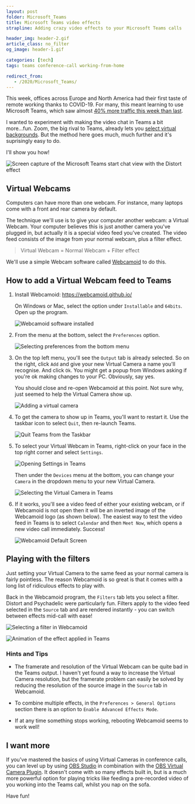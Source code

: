 ```yaml
---
layout: post
folder: Microsoft_Teams
title: Microsoft Teams video effects
strapline: Adding crazy video effects to your Microsoft Teams calls

header_img: header-2.gif
article_class: no_filter
og_image: header-1.gif

categories: [tech]
tags: teams conference-call working-from-home 

redirect_from:
   - /2020/Microsoft_Teams/
---
```


This week, offices across Europe and North America had their first taste of remote working thanks to COVID-19. For many, this meant learning to use Microsoft Teams, which saw almost [40% more traffic this week than last](https://www.theverge.com/2020/3/19/21186452/microsoft-teams-new-features-noise-supression-user-increase-coronavirus).

I wanted to experiment with making the video chat in Teams a bit more...fun. Zoom, the big rival to Teams, already lets you [select virtual backgrounds](https://support.zoom.us/hc/en-us/articles/210707503-Virtual-Background). But the method here goes much, much further and it's suprisingly easy to do.

I'll show you how!

![Screen capture of the Microsoft Teams start chat view with the Distort effect](join-chat-demo.gif)

<!-- more -->

## Virtual Webcams ##

Computers can have more than one webcam. For instance, many laptops come with a front and rear camera by default.

The technique we'll use is to give your computer another webcam: a Virtual Webcam. Your computer believes this is just another camera you've plugged in, but actually it is a special video feed you've created. The video feed consists of the image from your normal webcam, plus a filter effect.

> Virtual Webcam = Normal Webcam + Filter effect

We'll use a simple Webcam software called [Webcamoid](https://webcamoid.github.io/) to do this.

## How to add a Virtual Webcam feed to Teams ##

1. Install Webcamoid: https://webcamoid.github.io/

   On Windows or Mac, select the option under `Installable` and `64bits`. Open up the program.

   ![Webcamoid software installed](installed.jpg)

2. From the menu at the bottom, select the `Preferences` option.

   ![Selecting preferences from the bottom menu](preferences.jpg)

3. On the top left menu, you'll see the `Output` tab is already selected. So on the right, click `Add` and give your new Virtual Camera a name you'll recognise. And click `Ok`. You might get a popup from Windows asking if you're ok making changes to your PC. Obviously, say yes.

   You should close and re-open Webcamoid at this point. Not sure why, just seemed to help the Virtual Camera show up.

   ![Adding a virtual camera](add-virtual-camera.jpg)

4. To get the camera to show up in Teams, you'll want to restart it. Use the taskbar icon to select `Quit`, then re-launch Teams.

   ![Quit Teams from the Taskbar](quit-teams.jpg)

5. To select your Virtual Webcam in Teams, right-click on your face in the top right corner and select `Settings`.

   ![Opening Settings in Teams](teams-settings.jpg)

   Then under the `Devices` menu at the bottom, you can change your `Camera` in the dropdown menu to your new Virtual Camera.

   ![Selecting the Virtual Camera in Teams](devices-camera.jpg)

6. If it works, you'll see a video feed of either your existing webcam, or if Webcamoid is not open then it will be an inverted image of the Webcamoid logo (as shown below). The easiest way to test the video feed in Teams is to select `Calendar` and then `Meet Now`, which opens a new video call immediately. Success! 

   ![Webcamoid Default Screen](webcam-working.jpg)

## Playing with the filters ##

Just setting your Virtual Camera to the same feed as your normal camera is fairly pointless. The reason Webcamoid is so great is that it comes with a long list of ridiculous effects to play with. 

Back in the Webcamoid program, the `Filters` tab lets you select a filter. Distort and Psychadelic were particularly fun. Filters apply to the video feed selected in the `Source` tab and are rendered instantly - you can switch between effects mid-call with ease!

![Selecting a filter in Webcamoid](filters-panel.jpg)

![Animation of the effect applied in Teams](effect-join1.gif)

### Hints and Tips ###

+ The framerate and resolution of the Virtual Webcam can be quite bad in the Teams output. I haven't yet found a way to increase the Virtual Camera resolution, but the framerate problem can easily be solved by reducing the resolution of the source image in the `Source` tab in Webcamoid.

+ To combine multiple effects, in the `Preferences > General Options` section there is an option to `Enable Advanced Effects Mode`.

+ If at any time something stops working, rebooting Webcamoid seems to work well!

## I want more ##

If you've mastered the basics of using Virtual Cameras in conference calls, you can level up by using [OBS Studio](https://obsproject.com/) in combination with the [OBS Virtual Camera Plugin](https://obsproject.com/forum/resources/obs-virtualcam.539/). It doesn't come with so many effects built in, but is a much more powerful option for playing tricks like feeding a pre-recorded video of you working into the Teams call, whilst you nap on the sofa.

Have fun!